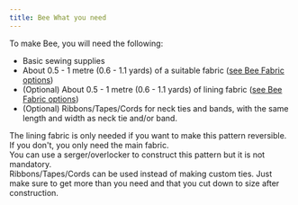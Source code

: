```yaml
---
title: Bee What you need
---
```


To make Bee, you will need the following:

- Basic sewing supplies
- About 0.5 - 1 metre (0.6 - 1.1 yards) of a suitable fabric ([see Bee Fabric options](/docs/patterns/bee/fabric/))
- (Optional) About 0.5 - 1 metre (0.6 - 1.1 yards) of lining fabric ([see Bee Fabric options](/docs/patterns/bee/fabric/))
- (Optional) Ribbons/Tapes/Cords for neck ties and bands, with the same length and width as neck tie and/or band.
  
<Note>

The lining fabric is only needed if you want to make this pattern reversible. If you don't, you only need the main fabric.  
You can use a serger/overlocker to construct this pattern but it is not mandatory.  
Ribbons/Tapes/Cords can be used instead of making custom ties. Just make sure to get more than you need and that you cut down to size after construction.
  
</Note>
